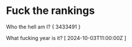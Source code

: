 # Fuck the rankings

Who the hell am I?
{ 3433491 }

What fucking year is it?
[ 2024-10-03T11:00:00Z ]
